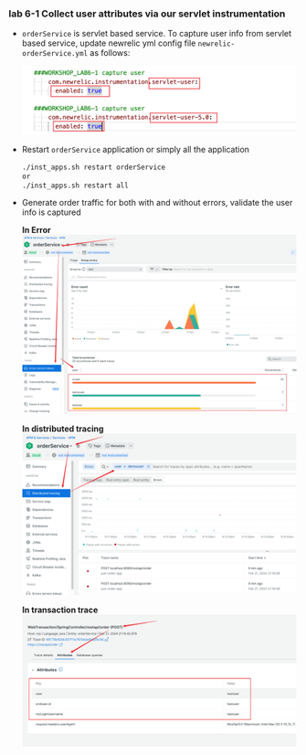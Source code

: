 ### lab 6-1 Collect user attributes via our servlet instrumentation

- `orderService` is servlet based service. To capture user info from servlet based service, update newrelic yml config file `newrelic-orderService.yml` as follows: 

    ![Lab Diagram](../assets/images/servletUser.png)

- Restart `orderService` application or simply all the application

    ```
    ./inst_apps.sh restart orderService
    or
    ./inst_apps.sh restart all    
    ```

- Generate order traffic for both with and without errors, validate the user info is captured
    
    **In Error**
    ![Lab Diagram](../assets/images/impactedUser.png)

    **In distributed tracing**
    ![Lab Diagram](../assets/images/dtUser.png)

    **In transaction trace**
    ![Lab Diagram](../assets/images/transactionTraceUser.png)